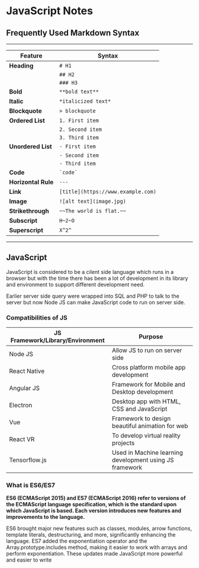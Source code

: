 # JavaScript Notes

## Frequently Used Markdown Syntax
-----------------------------------------------

| **Feature**          | **Syntax**                            |
|----------------------|---------------------------------------|
| **Heading**          | `# H1`                                |
|                      | `## H2`                               |
|                      | `### H3`                              |
| **Bold**             | `**bold text**`                       |
| **Italic**           | `*italicized text*`                   |
| **Blockquote**       | `> blockquote`                        |
| **Ordered List**     | `1. First item`                       |
|                      | `2. Second item`                      |
|                      | `3. Third item`                       |
| **Unordered List**   | `- First item`                        |
|                      | `- Second item`                       |
|                      | `- Third item`                        |
| **Code**             | `` `code` ``                          |
| **Horizontal Rule**  | `---`                                 |
| **Link**             | `[title](https://www.example.com)`    |
| **Image**            | `![alt text](image.jpg)`              |
| **Strikethrough**    | `~~The world is flat.~~`              |
| **Subscript**        | `H~2~O`                               |
| **Superscript**      | `X^2^`                                |


----------------------------------------------

## JavaScript 
JavaScript is considered to be a cilent side language which runs in a browser but with the time there has been a lot of development in its library and environment to support different development need.

Earlier server side query were wrapped into SQL and PHP to talk to the server but now Node JS can make JavaScript code to run on server side.

### Compatibilities of JS
| **JS Framework/Library/Environment**| **Purpose**                                                                |
|-------------------------------------|----------------------------------------------------------------------------|
| Node JS                             | Allow JS to run on server side                                             |
| React Native                        | Cross platform mobile app development                                      |
| Angular JS                          | Framework for Mobile and Desktop development                               |
| Electron                            | Desktop app with HTML, CSS and JavaScript                                  |
| Vue                                 | Framework to design beautiful animation for web                            |
| React VR                            | To develop virtual reality projects                                        |
| Tensorflow.js                       | Used in Machine learning development using JS framework                    |

### What is ES6/ES7
**ES6 (ECMAScript 2015) and ES7 (ECMAScript 2016) refer to versions of the ECMAScript language specification, which is the standard upon which JavaScript is based. Each version introduces new features and improvements to the language.**

ES6 brought major new features such as classes, modules, arrow functions, template literals, destructuring, and more, significantly enhancing the language.
ES7 added the exponentiation operator and the Array.prototype.includes method, making it easier to work with arrays and perform exponentiation.
These updates made JavaScript more powerful and easier to write
